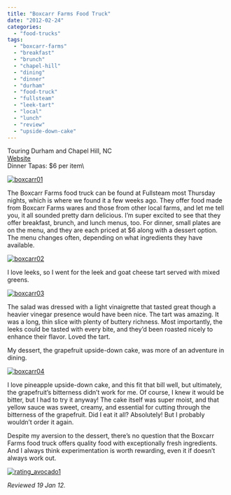 ```yaml
---
title: "Boxcarr Farms Food Truck"
date: "2012-02-24"
categories: 
  - "food-trucks"
tags: 
  - "boxcarr-farms"
  - "breakfast"
  - "brunch"
  - "chapel-hill"
  - "dining"
  - "dinner"
  - "durham"
  - "food-truck"
  - "fullsteam"
  - "leek-tart"
  - "local"
  - "lunch"
  - "review"
  - "upside-down-cake"
---
```


Touring Durham and Chapel Hill, NC\
[Website](http://z-indexproductions.com/testSpace/boxcarr/foodtruck.htm)\
Dinner Tapas: $6 per item\

[![](http://s3.amazonaws.com/thegourmez-wpmedia/2012/02/boxcarr01.jpg "boxcarr01")](http://s3.amazonaws.com/thegourmez-wpmedia/2012/02/boxcarr01.jpg)

The Boxcarr Farms food truck can be found at Fullsteam most Thursday nights, which is where we found it a few weeks ago. They offer food made from Boxcarr Farms wares and those from other local farms, and let me tell you, it all sounded pretty darn delicious. I’m super excited to see that they offer breakfast, brunch, and lunch menus, too. For dinner, small plates are on the menu, and they are each priced at $6 along with a dessert option. The menu changes often, depending on what ingredients they have available.

[![](http://s3.amazonaws.com/thegourmez-wpmedia/2012/02/boxcarr02.jpg "boxcarr02")](http://s3.amazonaws.com/thegourmez-wpmedia/2012/02/boxcarr02.jpg)

I love leeks, so I went for the leek and goat cheese tart served with mixed greens.

[![](http://s3.amazonaws.com/thegourmez-wpmedia/2012/02/boxcarr03.jpg "boxcarr03")](http://s3.amazonaws.com/thegourmez-wpmedia/2012/02/boxcarr03.jpg)

The salad was dressed with a light vinaigrette that tasted great though a heavier vinegar presence would have been nice. The tart was amazing. It was a long, thin slice with plenty of buttery richness. Most importantly, the leeks could be tasted with every bite, and they’d been roasted nicely to enhance their flavor. Loved the tart.

My dessert, the grapefruit upside-down cake, was more of an adventure in dining.

[![](http://s3.amazonaws.com/thegourmez-wpmedia/2012/02/boxcarr04.jpg "boxcarr04")](http://s3.amazonaws.com/thegourmez-wpmedia/2012/02/boxcarr04.jpg)

I love pineapple upside-down cake, and this fit that bill well, but ultimately, the grapefruit’s bitterness didn’t work for me. Of course, I knew it would be bitter, but I had to try it anyway! The cake itself was super moist, and that yellow sauce was sweet, creamy, and essential for cutting through the bitterness of the grapefruit. Did I eat it all? Absolutely! But I probably wouldn’t order it again.

Despite my aversion to the dessert, there’s no question that the Boxcarr Farms food truck offers quality food with exceptionally fresh ingredients. And I always think experimentation is worth rewarding, even it if doesn’t always work out.

[![](http://s3.amazonaws.com/thegourmez-wpmedia/2009/02/rating_avocado1.gif "rating_avocado1")](http://s3.amazonaws.com/thegourmez-wpmedia/2009/02/rating_avocado1.gif)

_Reviewed 19 Jan 12._
